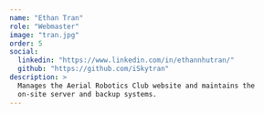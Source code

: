 ```yaml
---
name: "Ethan Tran"
role: "Webmaster"
image: "tran.jpg"
order: 5
social:
  linkedin: "https://www.linkedin.com/in/ethannhutran/" 
  github: "https://github.com/iSkytran"
description: >
  Manages the Aerial Robotics Club website and maintains the
  on-site server and backup systems.
---
```

